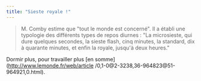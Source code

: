 ```yaml
---
title: "Sieste royale !"
---
```


> M. Comby estime que "tout le monde est concerné". Il a établi une typologie
des différents types de repos diurnes : "La microsieste, qui dure quelques
secondes, la sieste flash, cinq minutes, la standard, dix à quarante minutes,
et enfin la royale, jusqu'à deux heures."

Dormir plus, pour travailler plus [en somme](http://www.lemonde.fr/web/article
/0,1-0@2-3238,36-964823@51-964921,0.html).

